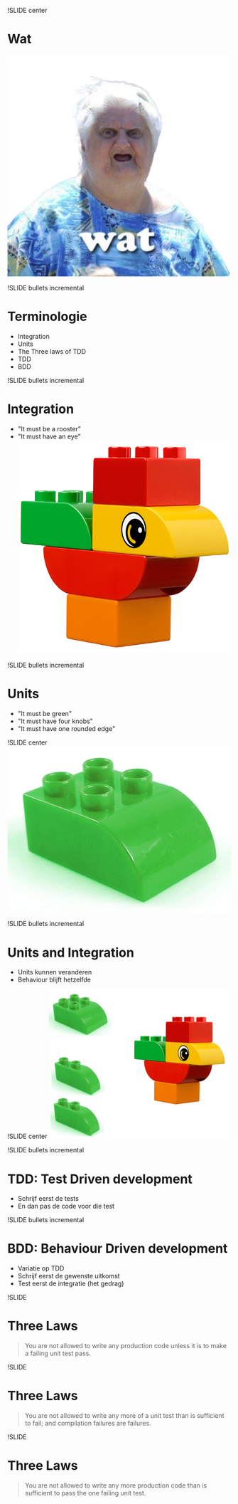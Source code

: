 !SLIDE center
# Wat
![WAT](./wat.png "wat")

!SLIDE bullets incremental
# Terminologie
* Integration
* Units
* The Three laws of TDD
* TDD
* BDD

!SLIDE bullets incremental
# Integration
* "It must be a rooster"
* "It must have an eye"
![integration](duplo.jpg)

!SLIDE bullets incremental
# Units
* "It must be green"
* "It must have four knobs"
* "It must have one rounded edge"

!SLIDE center
![unit](duplo_unit_B.jpg)

!SLIDE bullets incremental
# Units and Integration
* Units kunnen veranderen
* Behaviour blijft hetzelfde

!SLIDE center
![different unit](duplo_integration_swap_units.jpg)

!SLIDE bullets incremental
# TDD: Test Driven development
* Schrijf eerst de tests
* En dan pas de code voor die test

!SLIDE bullets incremental
# BDD: Behaviour Driven development
* Variatie op TDD
* Schrijf eerst de gewenste uitkomst
* Test eerst de integratie (het gedrag)

!SLIDE
# Three Laws
> You are not allowed to write any production code unless it is to make a failing unit test pass.

!SLIDE
# Three Laws
> You are not allowed to write any more of a unit test than is sufficient to fail; and compilation failures are failures.

!SLIDE
# Three Laws
> You are not allowed to write any more production code than is sufficient to pass the one failing unit test.

